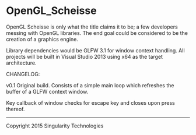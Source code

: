 # OpenGL_Scheisse
OpenGL Scheisse is only what the title claims it to be; a few developers messing with OpenGL libraries.
The end goal could be considered to be the creation of a graphics engine.

Library dependencies would be GLFW 3.1 for window context handling. All projects will be built in Visual Studio 2013 using x64 as the target architecture.


CHANGELOG:

v0.1
Original build. Consists of a simple main loop which refreshes the buffer of a GLFW context window.

Key callback of window checks for escape key and closes upon press thereof.

---------------------------------------------------------------------------------------------------



Copyright 2015 Singularity Technologies

